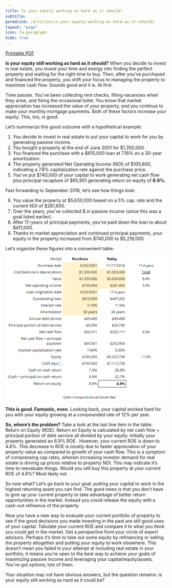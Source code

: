 ```yaml
---
title: Is your equity working as hard as it should?
subtitle:
permalink: /articles/is-your-equity-working-as-hard-as-it-should/
layout: "page"
icon: fa-paragraph
hide: true
---
```


[<i class="fas fa-file-pdf"></i> Printable PDF](/assets/pdfs/201809-EquityWorkingAsHardAsItShould.pdf)

**Is your equity still working as hard as it should?** When you decide to invest in real estate, you invest your time and energy into finding the perfect property and waiting for the right time to buy. Then, after you’ve purchased and financed the property, you shift your focus to managing the property to maximize cash flow. Sounds good and it is. At first.

Time passes. You’ve been collecting rent checks, filling vacancies when they arise, and fixing the occasional toilet. You know that market appreciation has increased the value of your property, and you continue to make your monthly mortgage payments. Both of these factors increase your equity. This, too, is good.

Let’s summarize this good outcome with a hypothetical example:

1. You decide to invest in real estate to put your capital to work for you by generating passive income.
2. You bought a property at the end of June 2001 for $1,350,000.
3. You financed the purchase with a $610,000 loan at 7.16% on a 30-year amortization.
4. The property generated Net Operating Income (NOI) of $105,800, indicating a 7.8% capitalization rate against the purchase price.
5. You’ve put $740,000 of your capital to work generating net cash flow plus principal recapture of $65,901 generating return on equity of **8.9%**.

Fast forwarding to September 2018, let’s see how things look:

6. You value the property at $5,630,000 based on a 5% cap. rate and the current NOI of $281,600.
7. Over the years, you’ve collected $ in passive income (since this was a goal listed earlier).
8. After 17-years of principal payments, you’ve paid down the loan to about $411,000.
9. Thanks to market appreciation and continued principal payments, your equity in the property increased from $740,000 to $5,219,000.

Let’s organize these figures into a convenient table:

![table](/assets/images/article-is-your-equity-working-as-hard-as-it-should-table1.PNG "table")

**This is good. Fantastic, even.** Looking back, your capital worked hard for you with your equity growing at a compounded rate of 12% per year.

**So, where’s the problem?** Take a look at the last line item in the table: Return on Equity (ROE). Return on Equity is calculated by net cash flow + principal portion of debt service all divided by your equity. Initially your property generated an 8.9% ROE . However, your current ROE is down to 4.8%. This decrease in ROE is mostly due to faster appreciation of your property value as compared to growth of your cash flow. This is a symptom of compressing cap rates, wherein increasing investor demand for real estate is driving up prices relative to property NOI. This may indicate it’s time to reevaluate things. Would you still buy this property at your current ROE of 4.8%? Most likely not. 

So now what? Let’s go back to your goal: putting your capital to work in the highest returning asset you can find. The good news is that you don’t have to give up your current property to take advantage of better return opportunities in the market. Instead you could release the equity with a cash-out refinance of the property. 

Now you have a new way to evaluate your current portfolio of property to see if the good decisions you made investing in the past are still good uses of your capital. Tabulate your current ROE and compare it to what you think you could get in the market. Get a perspective from your circle of expert advisors. Perhaps it’s time to take out some equity by refinancing or selling the property altogether and putting your equity to work elsewhere. This doesn’t mean you failed in your attempt at including real estate in your portfolio, it means you’re open to the best way to achieve your goals of maximizing passive income and leveraging your capital/equity/assets. You’ve got options; lots of them.

Your situation may not have obvious answers, but the question remains: is your equity still working as hard as it could be? 


